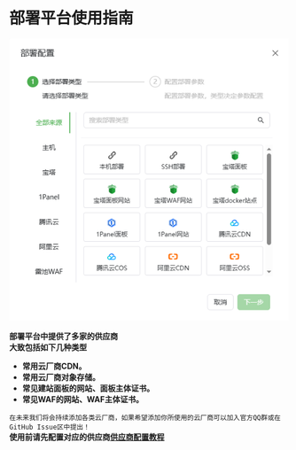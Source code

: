 # 部署平台使用指南

![alt text](../../../public/images/guide/help/deploy/index/image.png)

**部署平台中提供了多家的供应商**<br/>
**大致包括如下几种类型**
- **常用云厂商CDN。**
- **常用云厂商对象存储。**
- **常见建站面板的网站、面板主体证书。**
- **常见WAF的网站、WAF主体证书。**

`在未来我们将会持续添加各类云厂商，如果希望添加你所使用的云厂商可以加入官方QQ群或在GitHub Issue区中提出！`<br/>
**使用前请先配置对应的供应商[供应商配置教程](/guide/help/provider/index)**